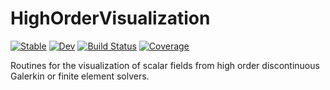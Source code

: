 # HighOrderVisualization

[![Stable](https://img.shields.io/badge/docs-stable-blue.svg)](https://jlchan.github.io/HighOrderVisualization.jl/stable)
[![Dev](https://img.shields.io/badge/docs-dev-blue.svg)](https://jlchan.github.io/HighOrderVisualization.jl/dev)
[![Build Status](https://github.com/jlchan/HighOrderVisualization.jl/actions/workflows/CI.yml/badge.svg?branch=main)](https://github.com/jlchan/HighOrderVisualization.jl/actions/workflows/CI.yml?query=branch%3Amain)
[![Coverage](https://codecov.io/gh/jlchan/HighOrderVisualization.jl/branch/main/graph/badge.svg)](https://codecov.io/gh/jlchan/HighOrderVisualization.jl)

Routines for the visualization of scalar fields from high order discontinuous Galerkin or finite element solvers. 
